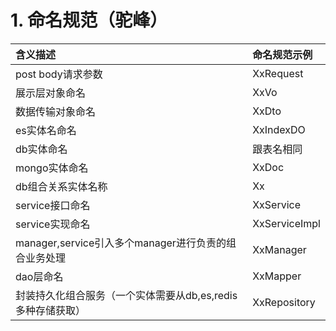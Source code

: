 
# 1. 命名规范（驼峰）

|   含义描述   |   命名规范示例   |
|:-----|:-----|
|   post body请求参数   |   XxRequest   |
|   展示层对象命名        |   XxVo   |
|   数据传输对象命名     |   XxDto   |
|   es实体名命名           |   XxIndexDO   |
|   db实体命名              |   跟表名相同   |
|   mongo实体命名        |   XxDoc   |
|   db组合关系实体名称  |   Xx   |
|   service接口命名        |   XxService   |
|   service实现命名        |   XxServiceImpl   |
|   manager,service引入多个manager进行负责的组合业务处理   |   XxManager   |
|   dao层命名                |   XxMapper   |
|   封装持久化组合服务（一个实体需要从db,es,redis多种存储获取）   |   XxRepository |



